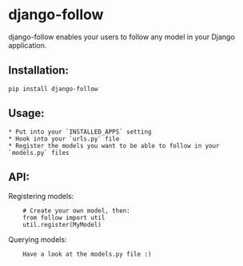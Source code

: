 # django-follow

django-follow enables your users to follow any model in your Django application.

## Installation:

    pip install django-follow

## Usage:

    * Put into your `INSTALLED_APPS` setting
    * Hook into your `urls.py` file
    * Register the models you want to be able to follow in your `models.py` files
    
## API:

Registering models:

        # Create your own model, then:
        from follow import util
        util.register(MyModel)

Querying models:

        Have a look at the models.py file :)
